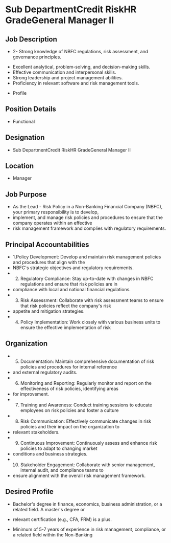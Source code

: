 # Sub DepartmentCredit RiskHR GradeGeneral Manager II

## Job Description

* 2- Strong knowledge of NBFC regulations, risk assessment, and governance principles.
- Excellent analytical, problem-solving, and decision-making skills.
- Effective communication and interpersonal skills.
- Strong leadership and project management abilities.
- Proficiency in relevant software and risk management tools.
* Profile

## Position Details

* Functional

## Designation

* Sub DepartmentCredit RiskHR GradeGeneral Manager II

## Location

* Manager

## Job Purpose

* As the Lead - Risk Policy in a Non-Banking Financial Company (NBFC), your primary responsibility is to develop,
* implement, and manage risk policies and procedures to ensure that the company operates within an effective
* risk management framework and complies with regulatory requirements.

## Principal Accountabilities

* 1.Policy Development: Develop and maintain risk management policies and procedures that align with the
* NBFC's strategic objectives and regulatory requirements.
* 2. Regulatory Compliance: Stay up-to-date with changes in NBFC regulations and ensure that risk policies are in
* compliance with local and national financial regulations.
* 3. Risk Assessment: Collaborate with risk assessment teams to ensure that risk policies reflect the company's risk
* appetite and mitigation strategies.
* 4. Policy Implementation: Work closely with various business units to ensure the effective implementation of risk

## Organization

* 5. Documentation: Maintain comprehensive documentation of risk policies and procedures for internal reference
* and external regulatory audits.
* 6. Monitoring and Reporting: Regularly monitor and report on the effectiveness of risk policies, identifying areas
* for improvement.
* 7. Training and Awareness: Conduct training sessions to educate employees on risk policies and foster a culture
* 8. Risk Communication: Effectively communicate changes in risk policies and their impact on the organization to
* relevant stakeholders.
* 9. Continuous Improvement: Continuously assess and enhance risk policies to adapt to changing market
* conditions and business strategies.
* 10. Stakeholder Engagement: Collaborate with senior management, internal audit, and compliance teams to
* ensure alignment with the overall risk management framework.

## Desired Profile

- Bachelor's degree in finance, economics, business administration, or a related field. A master's degree or
* relevant certification (e.g., CFA, FRM) is a plus.
- Minimum of 5-7 years of experience in risk management, compliance, or a related field within the Non-Banking
